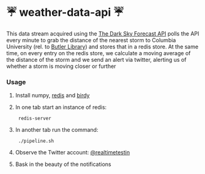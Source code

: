 :umbrella: weather-data-api :umbrella:
==========================================


This data stream acquired using the
[The Dark Sky Forecast API](https://developer.forecast.io/)
polls the API every minute to grab the distance of the nearest storm to Columbia University (rel. to [Butler Library](https://en.wikipedia.org/wiki/Butler_Library))  and stores that in a redis store. At the same time,
on every entry on the redis store, we calculate a moving average of the
distance of the storm and we send an alert via twitter, alerting us of whether a storm is moving closer or further


### Usage

1. Install numpy, [redis](http://redis.io/) and [birdy](https://github.com/inueni/birdy) 
2. In one tab start an instance of redis: 
		
		redis-server
3. In another tab run the command:

		./pipeline.sh
4. Observe the Twitter account: [@realtimetestin](https://twitter.com/realtimetestin)
5. Bask in the beauty of the notifications
